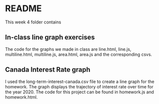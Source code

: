 # README

This week 4 folder contains

## In-class line graph exercises

The code for the graphs we made in class are line.html, line.js, multiline.html, multiline.js, area.html, area.js and the corresponding csvs. 

## Canada Interest Rate graph

I used the long-term-interest-canada.csv file to create a line graph for the homework. The graph displays the trajectory of interest rate over time for the year 2020. The code for this project can be found in homework.js and homework.html.   
